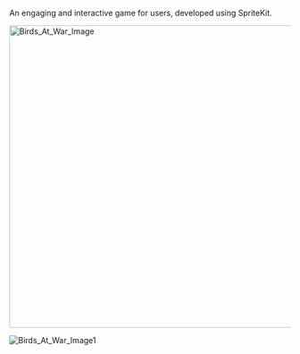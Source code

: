 An engaging and interactive game for users, developed using SpriteKit.

<img width="541" alt="Birds_At_War_Image" src="https://github.com/user-attachments/assets/8f77cbad-c41a-4994-a7e2-11d8bd97d6ed">

![Birds_At_War_Image1](https://github.com/user-attachments/assets/ba39232c-72c8-4044-92d6-7ab5f4894aa4)


